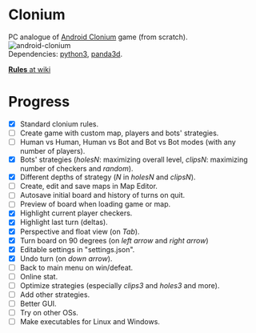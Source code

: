 # Clonium
PC analogue of [Android Clonium](http://4pda.ru/forum/lofiversion/index.php?t632925.html) game (from scratch).
<br>
![android-clonium](https://user-images.githubusercontent.com/30413024/45918854-87a5e180-be95-11e8-93e1-2e844d27f841.jpeg)
<br>
Dependencies: [python3](https://www.python.org/downloads/), [panda3d](https://www.panda3d.org/).

[**Rules** at wiki](https://github.com/pier-bezuhoff/clonium/wiki/Rules-of-Clonium)

# Progress
- [x] Standard clonium rules.
- [ ] Create game with custom map, players and bots' strategies.
- [ ] Human vs Human, Human vs Bot and Bot vs Bot modes (with any number of players).
- [x] Bots' strategies (_holesN_: maximizing overall level, _clipsN_: maximizing number of checkers and _random_).
- [x] Different depths of strategy (_N_ in _holesN_ and _clipsN_).
- [ ] Create, edit and save maps in Map Editor.
- [ ] Autosave initial board and history of turns on quit.
- [ ] Preview of board when loading game or map.
- [x] Highlight current player checkers.
- [x] Highlight last turn (deltas).
- [x] Perspective and float view (on _Tab_).
- [x] Turn board on 90 degrees (on _left arrow_ and _right arrow_)
- [x] Editable settings in "settings.json".
- [x] Undo turn (on _down arrow_).
- [ ] Back to main menu on win/defeat.
- [ ] Online stat.
- [ ] Optimize strategies (especially _clips3_ and _holes3_ and more).
- [ ] Add other strategies.
- [ ] Better GUI.
- [ ] Try on other OSs.
- [ ] Make executables for Linux and Windows.
